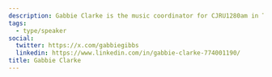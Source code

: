 ```yaml
---
description: Gabbie Clarke is the music coordinator for CJRU1280am in Toronto and also entering her 4th year at Ryerson studying Media Production. Born in Jamaica but raised in Mississauga, she is motivated to connect people and amplify voices in the community through various platforms of music, film and radio. Her experience in audio and film, led her to win Best Documentary Award at Ryerson and collaborated on special projects like School Night Toronto, MT.JOY and music videos with Kieza and Sean Leon
tags:
  - type/speaker
social:
  twitter: https://x.com/gabbiegibbs
  linkedin: https://www.linkedin.com/in/gabbie-clarke-774001190/
title: Gabbie Clarke
---
```


